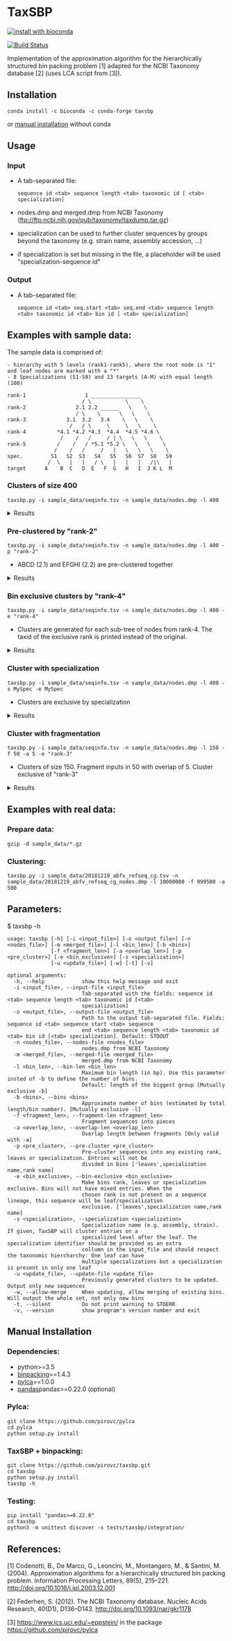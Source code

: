 # TaxSBP

[![install with bioconda](https://img.shields.io/badge/install%20with-bioconda-brightgreen.svg?style=flat)](http://bioconda.github.io/recipes/taxsbp/README.html)

[![Build Status](https://travis-ci.org/pirovc/taxsbp.svg?branch=master)](https://travis-ci.org/pirovc/taxsbp) 

Implementation of the approximation algorithm for the hierarchically structured bin packing problem [1] adapted for the NCBI Taxonomy database [2] (uses LCA script from [3]).

## Installation

```shh
conda install -c bioconda -c conda-forge taxsbp
```
or [manual installation](#manual-installation) without conda

## Usage

### Input

 * A tab-separated file:
	
	`sequence id <tab> sequence length <tab> taxonomic id [ <tab> specialization]`
 
 * nodes.dmp and merged.dmp from NCBI Taxonomy (ftp://ftp.ncbi.nih.gov/pub/taxonomy/taxdump.tar.gz)
 * specialization can be used to further cluster sequences by groups beyond the taxonomy (e.g. strain name, assembly accession, ...)
 * if specialization is set but missing in the file, a placeholder will be used "specialization-sequence id"
 
### Output 

 * A tab-separated file:

 	`sequence id <tab> seq.start <tab> seq.end <tab> sequence length <tab> taxonomic id <tab> bin id [ <tab> specialization] `

## Examples with sample data:

The sample data is comprised of:

	- hierarchy with 5 levels (rank1-rank5), where the root node is "1" and leaf nodes are marked with a "*"
	- 8 Specializations (S1-S9) and 13 targets (A-M) with equal length (100) 

	rank-1                   1 ________________
	                        / \           \    \
	rank-2                2.1 2.2 ______   \    \
	                      / \    \      \   \    \
	rank-3             3.1  3.2   3.4    \   \    \
	                    /   / \     \     \   \    \
	rank-4          *4.1 *4.2 *4.3  *4.4  *4.5 *4.6 \
	                 /    /   /     / | \   \   \    \
	rank-5          /    /   / *5.1 *5.2 \   \   \    \
	               /    /   /     /   |   \   \   \    \
	spec.         S1   S2  S3   S4   S5   S6  S7  S8   S9
	             /  \   |   |   / \   |   |   |   /|\   |
	target      A    B  C   D  E   F  G   H   I  J K L  M

### Clusters of size 400

	taxsbp.py -i sample_data/seqinfo.tsv -n sample_data/nodes.dmp -l 400

<details>
  <summary>Results</summary>

	#id	st	end	len	tax	bin	
	F	1	100	100	5.1	0
	E	1	100	100	5.1	0
	H	1	100	100	4.4	0
	G	1	100	100	5.2	0
	D	1	100	100	4.3	1
	C	1	100	100	4.2	1
	B	1	100	100	4.1	1
	A	1	100	100	4.1	1
	L	1	100	100	4.6	2
	K	1	100	100	4.6	2
	J	1	100	100	4.6	2
	M	1	100	100	1	2
	I	1	100	100	4.5	3

</details>

### Pre-clustered by "rank-2"

	taxsbp.py -i sample_data/seqinfo.tsv -n sample_data/nodes.dmp -l 400 -p "rank-2"

 * ABCD (2.1) and EFGHI (2.2) are pre-clustered together

<details>
  <summary>Results</summary>

	#id	st	end	len	tax	bin	
	I	1	100	100	4.5	0
	G	1	100	100	5.2	0
	E	1	100	100	5.1	0
	F	1	100	100	5.1	0
	H	1	100	100	4.4	0
	C	1	100	100	4.2	1
	D	1	100	100	4.3	1
	A	1	100	100	4.1	1
	B	1	100	100	4.1	1
	J	1	100	100	4.6	2
	K	1	100	100	4.6	2
	L	1	100	100	4.6	2
	M	1	100	100	1	2

</details>

### Bin exclusive clusters by "rank-4"

	taxsbp.py -i sample_data/seqinfo.tsv -n sample_data/nodes.dmp -l 400 -e "rank-4"

 * Clusters are generated for each sub-tree of nodes from rank-4. The taxid of the exclusive rank is printed instead of the original.

<details>
  <summary>Results</summary>

	#id	st	end	len	tax	bin	
	F	1	100	100	4.4	0
	E	1	100	100	4.4	0
	H	1	100	100	4.4	0
	G	1	100	100	4.4	0
	L	1	100	100	4.6	1
	K	1	100	100	4.6	1
	J	1	100	100	4.6	1
	B	1	100	100	4.1	2
	A	1	100	100	4.1	2
	I	1	100	100	4.5	3
	D	1	100	100	4.3	4
	C	1	100	100	4.2	5
	M	1	100	100	1	6

</details>

### Cluster with specialization

	taxsbp.py -i sample_data/seqinfo.tsv -n sample_data/nodes.dmp -l 400 -s MySpec -e MySpec

 * Clusters are exclusive by specialization

<details>
  <summary>Results</summary>

	#id	st	end	len	tax	bin	spec	
	L	1	100	100	4.6	0	S8
	K	1	100	100	4.6	0	S8
	J	1	100	100	4.6	0	S8
	F	1	100	100	5.1	1	S4
	E	1	100	100	5.1	1	S4
	B	1	100	100	4.1	2	S1
	A	1	100	100	4.1	2	S1
	G	1	100	100	5.2	3	S5
	D	1	100	100	4.3	4	S3
	M	1	100	100	1	5	S9
	H	1	100	100	4.4	6	S6
	I	1	100	100	4.5	7	S7
	C	1	100	100	4.2	8	S2

</details>

### Cluster with fragmentation

	taxsbp.py -i sample_data/seqinfo.tsv -n sample_data/nodes.dmp -l 150 -f 50 -a 5 -e "rank-3"

 * Clusters of size 150. Fragment inputs in 50 with overlap of 5. Cluster exclusive of "rank-3"

<details>
  <summary>Results</summary>

	#id	st	end	len	tax	bin	
	F	1	55	55	3.4	0
	E	1	55	55	3.4	0
	B	1	55	55	3.1	1
	A	1	55	55	3.1	1
	L	1	55	55	4.6	2
	K	1	55	55	4.6	2
	G	1	55	55	3.4	3
	G	51	100	50	3.4	3
	H	1	55	55	3.4	4
	H	51	100	50	3.4	4
	D	1	55	55	3.2	5
	D	51	100	50	3.2	5
	C	1	55	55	3.2	6
	C	51	100	50	3.2	6
	I	1	55	55	4.5	7
	I	51	100	50	4.5	7
	J	1	55	55	4.6	8
	L	51	100	50	4.6	8
	M	1	55	55	1	9
	M	51	100	50	1	9
	F	51	100	50	3.4	10
	E	51	100	50	3.4	10
	B	51	100	50	3.1	11
	A	51	100	50	3.1	11
	K	51	100	50	4.6	12
	J	51	100	50	4.6	12

</details>

## Examples with real data:

### Prepare data:

	gzip -d sample_data/*.gz

### Clustering:

	taxsbp.py -i sample_data/20181219_abfv_refseq_cg.tsv -n sample_data/20181219_abfv_refseq_cg_nodes.dmp -l 10000000 -f 999500 -a 500

## Parameters:

$ taxsbp -h

	usage: taxsbp [-h] [-i <input_file>] [-o <output_file>] [-n <nodes_file>] [-m <merged_file>] [-l <bin_len>] [-b <bins>]
	              [-f <fragment_len>] [-a <overlap_len>] [-p <pre_cluster>] [-e <bin_exclusive>] [-s <specialization>]
	              [-u <update_file>] [-w] [-t] [-v]

	optional arguments:
	  -h, --help            show this help message and exit
	  -i <input_file>, --input-file <input_file>
	                        Tab-separated with the fields: sequence id <tab> sequence length <tab> taxonomic id [<tab>
	                        specialization]
	  -o <output_file>, --output-file <output_file>
	                        Path to the output tab-separated file. Fields: sequence id <tab> sequence start <tab> sequence
	                        end <tab> sequence length <tab> taxonomic id <tab> bin id [<tab> specialization]. Default: STDOUT
	  -n <nodes_file>, --nodes-file <nodes_file>
	                        nodes.dmp from NCBI Taxonomy
	  -m <merged_file>, --merged-file <merged_file>
	                        merged.dmp from NCBI Taxonomy
	  -l <bin_len>, --bin-len <bin_len>
	                        Maximum bin length (in bp). Use this parameter insted of -b to define the number of bins.
	                        Default: length of the biggest group [Mutually exclusive -b]
	  -b <bins>, --bins <bins>
	                        Approximate number of bins (estimated by total length/bin number). [Mutually exclusive -l]
	  -f <fragment_len>, --fragment-len <fragment_len>
	                        Fragment sequences into pieces
	  -a <overlap_len>, --overlap-len <overlap_len>
	                        Overlap length between fragments [Only valid with -a]
	  -p <pre_cluster>, --pre-cluster <pre_cluster>
	                        Pre-cluster sequences into any existing rank, leaves or specialization. Entries will not be
	                        divided in bins ['leaves',specialization name,rank name]
	  -e <bin_exclusive>, --bin-exclusive <bin_exclusive>
	                        Make bins rank, leaves or specialization exclusive. Bins will not have mixed entries. When the
	                        chosen rank is not present on a sequence lineage, this sequence will be leaf/specialization
	                        exclusive. ['leaves',specialization name,rank name]
	  -s <specialization>, --specialization <specialization>
	                        Specialization name (e.g. assembly, strain). If given, TaxSBP will cluster entries on a
	                        specialized level after the leaf. The specialization identifier should be provided as an extra
	                        collumn in the input_file and should respect the taxonomic hiercharchy: One leaf can have
	                        multiple specializations but a specialization is present in only one leaf
	  -u <update_file>, --update-file <update_file>
	                        Previously generated clusters to be updated. Output only new sequences
	  -w, --allow-merge     When updating, allow merging of existing bins. Will output the whole set, not only new bins
	  -t, --silent          Do not print warning to STDERR
	  -v, --version         show program's version number and exit

## Manual Installation

### Dependencies:

- python>=3.5
- [binpacking](https://pypi.org/project/binpacking/)==1.4.3
- [pylca](https://github.com/pirovc/pylca)==1.0.0
- [pandas](https://pypi.org/project/pandas/)pandas>=0.22.0 (optional)

### Pylca:

```shh
git clone https://github.com/pirovc/pylca
cd pylca
python setup.py install
```

### TaxSBP + binpacking:

```shh
git clone https://github.com/pirovc/taxsbp.git
cd taxsbp
python setup.py install
taxsbp -h
```

### Testing:

```shh
pip install "pandas>=0.22.0"
cd taxsbp
python3 -m unittest discover -s tests/taxsbp/integration/
```

References:
-----------

[1] Codenotti, B., De Marco, G., Leoncini, M., Montangero, M., & Santini, M. (2004). Approximation algorithms for a hierarchically structured bin packing problem. Information Processing Letters, 89(5), 215–221. http://doi.org/10.1016/j.ipl.2003.12.001

[2] Federhen, S. (2012). The NCBI Taxonomy database. Nucleic Acids Research, 40(D1), D136–D143. http://doi.org/10.1093/nar/gkr1178

[3] https://www.ics.uci.edu/~eppstein/ in the package https://github.com/pirovc/pylca
